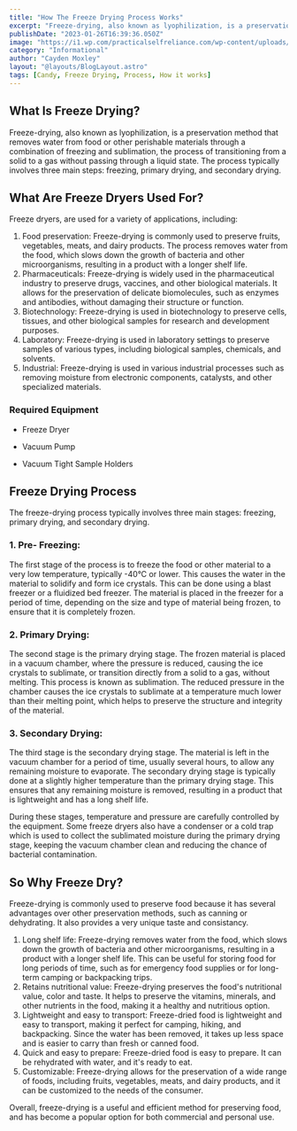 ```yaml
---
title: "How The Freeze Drying Process Works"
excerpt: "Freeze-drying, also known as lyophilization, is a preservation method that removes water from food or other perishable materials through a combination of freezing and sublimation, the process of transitioning from a solid to a gas without passing through a liquid state."
publishDate: "2023-01-26T16:39:36.050Z"
image: "https://i1.wp.com/practicalselfreliance.com/wp-content/uploads/2021/08/Freeze-Dried-Food.jpg?fit=1200%2C800&ssl=1"
category: "Informational"
author: "Cayden Moxley"
layout: "@layouts/BlogLayout.astro"
tags: [Candy, Freeze Drying, Process, How it works]
---
```

## What Is Freeze Drying?
Freeze-drying, also known as lyophilization, is a preservation method that removes water from food or other perishable materials through a combination of freezing and sublimation, the process of transitioning from a solid to a gas without passing through a liquid state. The process typically involves three main steps: freezing, primary drying, and secondary drying.

## What Are Freeze Dryers Used For?
Freeze dryers, are used for a variety of applications, including:

1. Food preservation: Freeze-drying is commonly used to preserve fruits, vegetables, meats, and dairy products. The process removes water from the food, which slows down the growth of bacteria and other microorganisms, resulting in a product with a longer shelf life.
2. Pharmaceuticals: Freeze-drying is widely used in the pharmaceutical industry to preserve drugs, vaccines, and other biological materials. It allows for the preservation of delicate biomolecules, such as enzymes and antibodies, without damaging their structure or function.
3. Biotechnology: Freeze-drying is used in biotechnology to preserve cells, tissues, and other biological samples for research and development purposes.
4. Laboratory: Freeze-drying is used in laboratory settings to preserve samples of various types, including biological samples, chemicals, and solvents.
5. Industrial: Freeze-drying is used in various industrial processes such as removing moisture from electronic components, catalysts, and other specialized materials.

### Required Equipment

- Freeze Dryer

- Vacuum Pump

- Vacuum Tight Sample Holders

## Freeze Drying Process

The freeze-drying process typically involves three main stages: freezing, primary drying, and secondary drying.

### 1. Pre- Freezing: 

The first stage of the process is to freeze the food or other material to a very low temperature, typically -40°C or lower. This causes the water in the material to solidify and form ice crystals. This can be done using a blast freezer or a fluidized bed freezer. The material is placed in the freezer for a period of time, depending on the size and type of material being frozen, to ensure that it is completely frozen.
### 2. Primary Drying: 
The second stage is the primary drying stage. The frozen material is placed in a vacuum chamber, where the pressure is reduced, causing the ice crystals to sublimate, or transition directly from a solid to a gas, without melting. This process is known as sublimation. The reduced pressure in the chamber causes the ice crystals to sublimate at a temperature much lower than their melting point, which helps to preserve the structure and integrity of the material.
### 3. Secondary Drying: 
The third stage is the secondary drying stage. The material is left in the vacuum chamber for a period of time, usually several hours, to allow any remaining moisture to evaporate. The secondary drying stage is typically done at a slightly higher temperature than the primary drying stage. This ensures that any remaining moisture is removed, resulting in a product that is lightweight and has a long shelf life.

During these stages, temperature and pressure are carefully controlled by the equipment. Some freeze dryers also have a condenser or a cold trap which is used to collect the sublimated moisture during the primary drying stage, keeping the vacuum chamber clean and reducing the chance of bacterial contamination.

## So Why Freeze Dry?
Freeze-drying is commonly used to preserve food because it has several advantages over other preservation methods, such as canning or dehydrating. It also provides a very unique taste and consistancy.

1. Long shelf life: 
Freeze-drying removes water from the food, which slows down the growth of bacteria and other microorganisms, resulting in a product with a longer shelf life. This can be useful for storing food for long periods of time, such as for emergency food supplies or for long-term camping or backpacking trips.
2. Retains nutritional value: 
Freeze-drying preserves the food's nutritional value, color and taste. It helps to preserve the vitamins, minerals, and other nutrients in the food, making it a healthy and nutritious option.
3. Lightweight and easy to transport: 
Freeze-dried food is lightweight and easy to transport, making it perfect for camping, hiking, and backpacking. Since the water has been removed, it takes up less space and is easier to carry than fresh or canned food.
4. Quick and easy to prepare:
Freeze-dried food is easy to prepare. It can be rehydrated with water, and it's ready to eat.
5. Customizable: 
Freeze-drying allows for the preservation of a wide range of foods, including fruits, vegetables, meats, and dairy products, and it can be customized to the needs of the consumer.

Overall, freeze-drying is a useful and efficient method for preserving food, and has become a popular option for both commercial and personal use.
